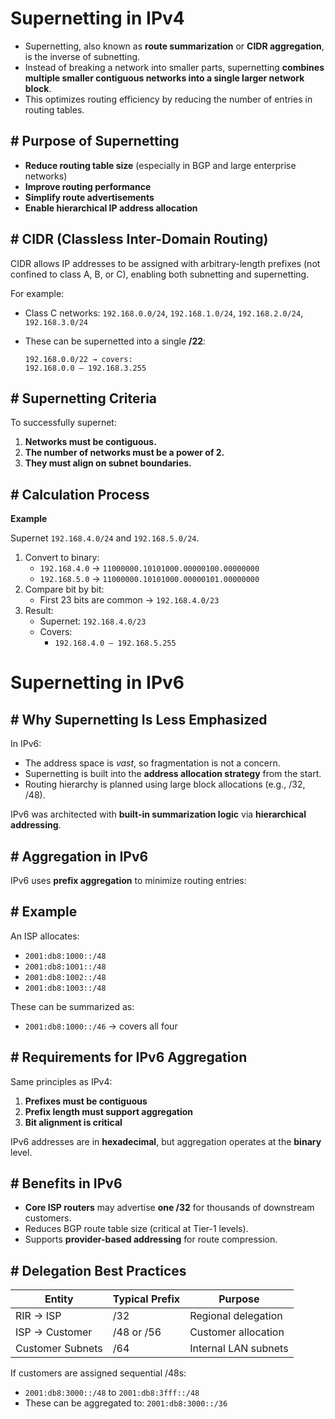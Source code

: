 # **Supernetting in IPv4**

- Supernetting, also known as **route summarization** or **CIDR aggregation**, is the inverse of subnetting.
- Instead of breaking a network into smaller parts, supernetting **combines multiple smaller contiguous networks into a single larger network block**.
- This optimizes routing efficiency by reducing the number of entries in routing tables.

## **# **Purpose of Supernetting****

- **Reduce routing table size** (especially in BGP and large enterprise networks)
- **Improve routing performance**
- **Simplify route advertisements**
- **Enable hierarchical IP address allocation**

## **# **CIDR (Classless Inter-Domain Routing)****

CIDR allows IP addresses to be assigned with arbitrary-length prefixes (not confined to class A, B, or C), enabling both subnetting and supernetting.

For example:

- Class C networks: `192.168.0.0/24`, `192.168.1.0/24`, `192.168.2.0/24`, `192.168.3.0/24`
- These can be supernetted into a single **/22**:
    
    ```
    192.168.0.0/22 → covers:
    192.168.0.0 – 192.168.3.255
    
    ```
## **# **Supernetting Criteria****

To successfully supernet:

1. **Networks must be contiguous.**
2. **The number of networks must be a power of 2.**
3. **They must align on subnet boundaries.**

## **# **Calculation Process****

**Example**

Supernet `192.168.4.0/24` and `192.168.5.0/24`.

1. Convert to binary:
    - `192.168.4.0` → `11000000.10101000.00000100.00000000`
    - `192.168.5.0` → `11000000.10101000.00000101.00000000`
2. Compare bit by bit:
    - First 23 bits are common → `192.168.4.0/23`
3. Result:
    - Supernet: `192.168.4.0/23`
    - Covers:
        - `192.168.4.0 – 192.168.5.255`

# **Supernetting in IPv6**

## **# **Why Supernetting Is Less Emphasized****

In IPv6:

- The address space is *vast*, so fragmentation is not a concern.
- Supernetting is built into the **address allocation strategy** from the start.
- Routing hierarchy is planned using large block allocations (e.g., /32, /48).

IPv6 was architected with **built-in summarization logic** via **hierarchical addressing**.

## **# **Aggregation in IPv6****

IPv6 uses **prefix aggregation** to minimize routing entries:

## **# Example**

An ISP allocates:

- `2001:db8:1000::/48`
- `2001:db8:1001::/48`
- `2001:db8:1002::/48`
- `2001:db8:1003::/48`

These can be summarized as:

- `2001:db8:1000::/46` → covers all four
## **# **Requirements for IPv6 Aggregation****

Same principles as IPv4:

1. **Prefixes must be contiguous**
2. **Prefix length must support aggregation**
3. **Bit alignment is critical**

IPv6 addresses are in **hexadecimal**, but aggregation operates at the **binary** level.
## **# **Benefits in IPv6****

- **Core ISP routers** may advertise **one /32** for thousands of downstream customers.
- Reduces BGP route table size (critical at Tier-1 levels).
- Supports **provider-based addressing** for route compression.
## **# **Delegation Best Practices****

| Entity           | Typical Prefix | Purpose              |
| ---------------- | -------------- | -------------------- |
| RIR → ISP        | /32            | Regional delegation  |
| ISP → Customer   | /48 or /56     | Customer allocation  |
| Customer Subnets | /64            | Internal LAN subnets |

If customers are assigned sequential /48s:

- `2001:db8:3000::/48` to `2001:db8:3fff::/48`
- These can be aggregated to: `2001:db8:3000::/36`